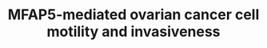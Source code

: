 ---
annotations:
- id: PW:0000013
  parent: disease pathway
  type: Pathway Ontology
  value: disease pathway
- id: PW:0000605
  parent: disease pathway
  type: Pathway Ontology
  value: cancer pathway
- id: DOID:2394
  parent: disease of cellular proliferation
  type: Disease Ontology
  value: ovarian cancer
- id: DOID:14566
  parent: disease of cellular proliferation
  type: Disease Ontology
  value: disease of cellular proliferation
authors:
- Khanspers
- Elisa
- AMTan
- MaintBot
- Fehrhart
citedin:
- link: PMC9154116
  title: Target and drug predictions for SARS-CoV-2 infection in hepatocellular carcinoma
    patients (2022)
- link: PMC7925531
  title: Identification of candidate genes and pathways in retinopathy of prematurity
    by whole exome sequencing of preterm infants enriched in phenotypic extremes (2021)
communities:
- CPTAC
- ExRNA
description: A graphical summary of the molecular signaling events involved in MFAP5-mediated
  ovarian cancer cell motility and invasiveness.  Based on figure 6c in [https://www.ncbi.nlm.nih.gov/pubmed/25277212
  Leung et al]. Phosphorylation sites were added based on information from PhosphoSitePlus
  (R), www.phosphosite.org.  Proteins on this pathway have targeted assays available
  via the [https://assays.cancer.gov/available_assays?wp_id=WP3301 CPTAC Assay Portal]
last-edited: 2023-08-26
ndex: abdca103-8b66-11eb-9e72-0ac135e8bacf
organisms:
- Homo sapiens
redirect_from:
- /index.php/Pathway:WP3301
- /instance/WP3301
- /instance/WP3301_r127230
revision: r127230
schema-jsonld:
- '@context': https://schema.org/
  '@id': https://wikipathways.github.io/pathways/WP3301.html
  '@type': Dataset
  creator:
    '@type': Organization
    name: WikiPathways
  description: A graphical summary of the molecular signaling events involved in MFAP5-mediated
    ovarian cancer cell motility and invasiveness.  Based on figure 6c in [https://www.ncbi.nlm.nih.gov/pubmed/25277212
    Leung et al]. Phosphorylation sites were added based on information from PhosphoSitePlus
    (R), www.phosphosite.org.  Proteins on this pathway have targeted assays available
    via the [https://assays.cancer.gov/available_assays?wp_id=WP3301 CPTAC Assay Portal]
  keywords:
  - CREB1
  - Ca2+
  - DAG
  - ERK1
  - ERK2
  - FAK
  - IP3
  - ITGAV
  - ITGB3
  - ITPR3
  - JUN
  - MFAP5
  - PIP2
  - PLCG1
  - PRKCQ
  - RYR3
  - TNNC1
  - Troponin C
  license: CC0
  name: MFAP5-mediated ovarian cancer cell motility and invasiveness
seo: CreativeWork
title: MFAP5-mediated ovarian cancer cell motility and invasiveness
wpid: WP3301
---